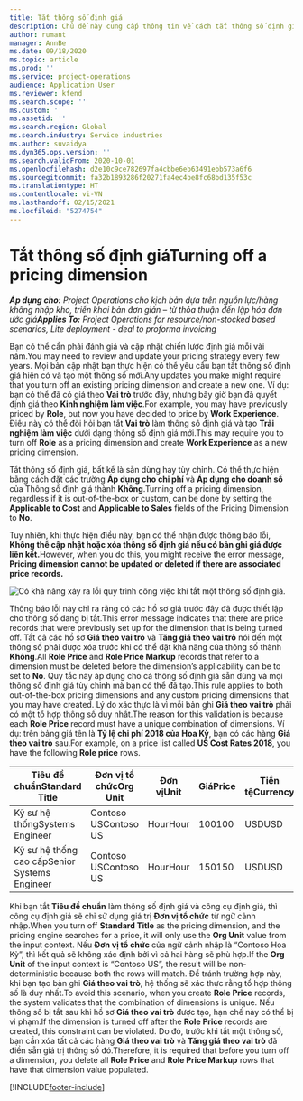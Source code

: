 ```yaml
---
title: Tắt thông số định giá
description: Chủ đề này cung cấp thông tin về cách tắt thông số định giá.
author: rumant
manager: AnnBe
ms.date: 09/18/2020
ms.topic: article
ms.prod: ''
ms.service: project-operations
audience: Application User
ms.reviewer: kfend
ms.search.scope: ''
ms.custom: ''
ms.assetid: ''
ms.search.region: Global
ms.search.industry: Service industries
ms.author: suvaidya
ms.dyn365.ops.version: ''
ms.search.validFrom: 2020-10-01
ms.openlocfilehash: d2e10c9ce782697fa4cbbe6eb63491ebb573a6f6
ms.sourcegitcommit: fa32b1893286f20271fa4ec4be8fc68bd135f53c
ms.translationtype: HT
ms.contentlocale: vi-VN
ms.lasthandoff: 02/15/2021
ms.locfileid: "5274754"
---
```

# <a name="turning-off-a-pricing-dimension"></a><span data-ttu-id="54f46-103">Tắt thông số định giá</span><span class="sxs-lookup"><span data-stu-id="54f46-103">Turning off a pricing dimension</span></span>

<span data-ttu-id="54f46-104">_**Áp dụng cho:** Project Operations cho kịch bản dựa trên nguồn lực/hàng không nhập kho, triển khai bản đơn giản – từ thỏa thuận đến lập hóa đơn ước giá_</span><span class="sxs-lookup"><span data-stu-id="54f46-104">_**Applies To:** Project Operations for resource/non-stocked based scenarios, Lite deployment - deal to proforma invoicing_</span></span>

<span data-ttu-id="54f46-105">Bạn có thể cần phải đánh giá và cập nhật chiến lược định giá mỗi vài năm.</span><span class="sxs-lookup"><span data-stu-id="54f46-105">You may need to review and update your pricing strategy every few years.</span></span> <span data-ttu-id="54f46-106">Mọi bản cập nhật bạn thực hiện có thể yêu cầu bạn tắt thông số định giá hiện có và tạo một thông số mới.</span><span class="sxs-lookup"><span data-stu-id="54f46-106">Any updates you make might require that you turn off an existing pricing dimension and create a new one.</span></span> <span data-ttu-id="54f46-107">Ví dụ: bạn có thể đã có giá theo **Vai trò** trước đây, nhưng bây giờ bạn đã quyết định giá theo **Kinh nghiệm làm việc**.</span><span class="sxs-lookup"><span data-stu-id="54f46-107">For example, you may have previously priced by **Role**, but now you have decided to price by **Work Experience**.</span></span> <span data-ttu-id="54f46-108">Điều này có thể đòi hỏi bạn tắt **Vai trò** làm thông số định giá và tạo **Trải nghiệm làm việc** dưới dạng thông số định giá mới.</span><span class="sxs-lookup"><span data-stu-id="54f46-108">This may require you to turn off **Role** as a pricing dimension and create **Work Experience** as a new pricing dimension.</span></span> 

<span data-ttu-id="54f46-109">Tắt thông số định giá, bất kể là sẵn dùng hay tùy chỉnh. Có thể thực hiện bằng cách đặt các trường **Áp dụng cho chi phí** và **Áp dụng cho doanh số** của Thông số định giá thành **Không**.</span><span class="sxs-lookup"><span data-stu-id="54f46-109">Turning off a pricing dimension, regardless if it is out-of-the-box or custom, can be done by setting the **Applicable to Cost** and **Applicable to Sales** fields of the Pricing Dimension to **No**.</span></span>

<span data-ttu-id="54f46-110">Tuy nhiên, khi thực hiện điều này, bạn có thể nhận được thông báo lỗi, **Không thể cập nhật hoặc xóa thông số định giá nếu có bản ghi giá được liên kết.**</span><span class="sxs-lookup"><span data-stu-id="54f46-110">However, when you do this, you might receive the error message, **Pricing dimension cannot be updated or deleted if there are associated price records.**</span></span>

![Có khả năng xảy ra lỗi quy trình công việc khi tắt một thông số định giá.](media/Business-Process-Error.png)

<span data-ttu-id="54f46-112">Thông báo lỗi này chỉ ra rằng có các hồ sơ giá trước đây đã được thiết lập cho thông số đang bị tắt.</span><span class="sxs-lookup"><span data-stu-id="54f46-112">This error message indicates that there are price records that were previously set up for the dimension that is being turned off.</span></span> <span data-ttu-id="54f46-113">Tất cả các hồ sơ **Giá theo vai trò** và **Tăng giá theo vai trò** nói đến một thông số phải được xóa trước khi có thể đặt khả năng của thông số thành **Không**.</span><span class="sxs-lookup"><span data-stu-id="54f46-113">All **Role Price** and **Role Price Markup** records that refer to a dimension must be deleted before the dimension’s applicability can be to set to **No**.</span></span> <span data-ttu-id="54f46-114">Quy tắc này áp dụng cho cả thông số định giá sẵn dùng và mọi thông số định giá tùy chỉnh mà bạn có thể đã tạo.</span><span class="sxs-lookup"><span data-stu-id="54f46-114">This rule applies to both out-of-the-box pricing dimensions and any custom pricing dimensions that you may have created.</span></span> <span data-ttu-id="54f46-115">Lý do xác thực là vì mỗi bản ghi **Giá theo vai trò** phải có một tổ hợp thông số duy nhất.</span><span class="sxs-lookup"><span data-stu-id="54f46-115">The reason for this validation is because each **Role Price** record must have a unique combination of dimensions.</span></span> <span data-ttu-id="54f46-116">Ví dụ: trên bảng giá tên là **Tỷ lệ chi phí 2018 của Hoa Kỳ**, bạn có các hàng **Giá theo vai trò** sau.</span><span class="sxs-lookup"><span data-stu-id="54f46-116">For example, on a price list called **US Cost Rates 2018**, you have the following **Role price** rows.</span></span> 

| <span data-ttu-id="54f46-117">Tiêu đề chuẩn</span><span class="sxs-lookup"><span data-stu-id="54f46-117">Standard Title</span></span>         | <span data-ttu-id="54f46-118">Đơn vị tổ chức</span><span class="sxs-lookup"><span data-stu-id="54f46-118">Org Unit</span></span>    |<span data-ttu-id="54f46-119">Đơn vị</span><span class="sxs-lookup"><span data-stu-id="54f46-119">Unit</span></span>   |<span data-ttu-id="54f46-120">Giá</span><span class="sxs-lookup"><span data-stu-id="54f46-120">Price</span></span>  |<span data-ttu-id="54f46-121">Tiền tệ</span><span class="sxs-lookup"><span data-stu-id="54f46-121">Currency</span></span>  |
| -----------------------|-------------|-------|-------|----------|
| <span data-ttu-id="54f46-122">Kỹ sư hệ thống</span><span class="sxs-lookup"><span data-stu-id="54f46-122">Systems Engineer</span></span>|<span data-ttu-id="54f46-123">Contoso US</span><span class="sxs-lookup"><span data-stu-id="54f46-123">Contoso US</span></span>|<span data-ttu-id="54f46-124">Hour</span><span class="sxs-lookup"><span data-stu-id="54f46-124">Hour</span></span>| <span data-ttu-id="54f46-125">100</span><span class="sxs-lookup"><span data-stu-id="54f46-125">100</span></span>|<span data-ttu-id="54f46-126">USD</span><span class="sxs-lookup"><span data-stu-id="54f46-126">USD</span></span>|
| <span data-ttu-id="54f46-127">Kỹ sư hệ thống cao cấp</span><span class="sxs-lookup"><span data-stu-id="54f46-127">Senior Systems Engineer</span></span>|<span data-ttu-id="54f46-128">Contoso US</span><span class="sxs-lookup"><span data-stu-id="54f46-128">Contoso US</span></span>|<span data-ttu-id="54f46-129">Hour</span><span class="sxs-lookup"><span data-stu-id="54f46-129">Hour</span></span>| <span data-ttu-id="54f46-130">150</span><span class="sxs-lookup"><span data-stu-id="54f46-130">150</span></span>| <span data-ttu-id="54f46-131">USD</span><span class="sxs-lookup"><span data-stu-id="54f46-131">USD</span></span>|


<span data-ttu-id="54f46-132">Khi bạn tắt **Tiêu đề chuẩn** làm thông số định giá và công cụ định giá, thì công cụ định giá sẽ chỉ sử dụng giá trị **Đơn vị tổ chức** từ ngữ cảnh nhập.</span><span class="sxs-lookup"><span data-stu-id="54f46-132">When you turn off **Standard Title** as the pricing dimension, and the pricing engine searches for a price, it will only use the **Org Unit** value from the input context.</span></span> <span data-ttu-id="54f46-133">Nếu **Đơn vị tổ chức** của ngữ cảnh nhập là “Contoso Hoa Kỳ”, thì kết quả sẽ không xác định bởi vì cả hai hàng sẽ phù hợp.</span><span class="sxs-lookup"><span data-stu-id="54f46-133">If the **Org Unit** of the input context is “Contoso US”, the result will be non-deterministic because both the rows will match.</span></span> <span data-ttu-id="54f46-134">Để tránh trường hợp này, khi bạn tạo bản ghi **Giá theo vai trò**, hệ thống sẽ xác thực rằng tổ hợp thông số là duy nhất.</span><span class="sxs-lookup"><span data-stu-id="54f46-134">To avoid this scenario, when you create **Role Price** records, the system validates that the combination of dimensions is unique.</span></span> <span data-ttu-id="54f46-135">Nếu thông số bị tắt sau khi hồ sơ **Giá theo vai trò** được tạo, hạn chế này có thể bị vi phạm.</span><span class="sxs-lookup"><span data-stu-id="54f46-135">If the dimension is turned off after the **Role Price** records are created, this constraint can be violated.</span></span> <span data-ttu-id="54f46-136">Do đó, trước khi tắt một thông số, bạn cần xóa tất cả các hàng **Giá theo vai trò** và **Tăng giá theo vai trò** đã điền sẵn giá trị thông số đó.</span><span class="sxs-lookup"><span data-stu-id="54f46-136">Therefore, it is required that before you turn off a dimension, you delete all **Role Price** and **Role Price Markup** rows that have that dimension value populated.</span></span>


[!INCLUDE[footer-include](../includes/footer-banner.md)]